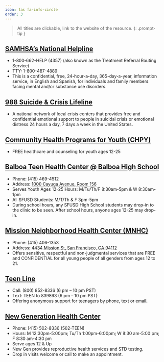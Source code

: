 ```yaml
---
icon: fas fa-info-circle
order: 3
---
```


> All titles are clickable, link to the website of the resource.
{: .prompt-tip }

## **[SAMHSA’s National Helpline](https://www.samhsa.gov/find-help/national-helpline)**
- 1-800-662-HELP (4357) (also known as the Treatment Referral Routing Service)
- TTY: 1-800-487-4889
- This is a confidential, free, 24-hour-a-day, 365-day-a-year, information service, in English and Spanish, for individuals and family members facing mental and/or substance use disorders.

## **[988 Suicide & Crisis Lifeline](https://988lifeline.org/current-events/the-lifeline-and-988/)**
- A national network of local crisis centers that provides free and confidential emotional support to people in suicidal crisis or emotional distress 24 hours a day, 7 days a week in the United States.

## **[Community Health Programs for Youth (CHPY)](https://www.sfdph.org/dph/files/CHPY-PocketBrochure.pdf)**
- FREE healthcare and counseling for youth ages 12-25

## **[Balboa Teen Health Center @ Balboa High School](https://sf.gov/location/balboa-teen-health-center)**
- Phone: (415) 469-4512
- Address: [1000 Cayuga Avenue, Room 156](https://goo.gl/maps/D5YwcDZ5w7dxwKyo9)
- Serves Youth Ages 12-25 Hours: M/Tu/Th/F 8:30am-5pm & W 8:30am-1pm
- All SFUSD Students: M/T/Th & F 3pm-5pm
- During school hours, any SFUSD High School students may drop-in to the clinic to be seen. After school hours, anyone ages 12-25 may drop-in.

## **[Mission Neighborhood Health Center (MNHC)](https://www.mnhc.org/medical-services-categories/san-francisco-teen-clinic/)**
- Phone: (415) 406-1353
- Address: [4434 Mission St, San Francisco, CA 94112](https://goo.gl/maps/iXtb887fmn4Xb4vc8)
- Offers sensitive, respectful and non-judgmental services that are FREE and CONFIDENTIAL for all young people of all genders from ages 12 to 21.

## **[Teen Line](https://www.teenline.org/)**
- Call: (800) 852-8336 (6 pm – 10 pm PST)
- Text: TEEN to 839863 (6 pm – 10 pm PST)
- Offering anonymous support for teenagers by phone, text or email.

## **[New Generation Health Center](https://newgen.ucsf.edu/)**
- Phone: (415) 502-8336 (502-TEEN)
- Hours: M 12:30pm-5:00pm; Tu/Th 1:00pm-6:00pm; W 8:30 am-5:00 pm; F 8:30 am-4:30 pm
- Serve ages 12 & Up
- New Gen provides reproductive health services and STD testing.
- Drop in visits welcome or call to make an appointment.
